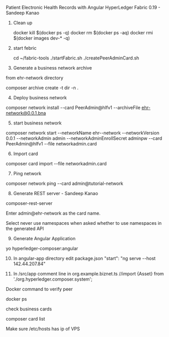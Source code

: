 
Patient Electronic Health Records with Angular
HyperLedger Fabric 0.19 - Sandeep Kanao
1. Clean up

    docker kill $(docker ps -q)
    docker rm $(docker ps -aq)
    docker rmi $(docker images dev-* -q)

2. start febric

    cd ~/fabric-tools
    ./startFabric.sh
    ./createPeerAdminCard.sh

3. Generate a business network archive 

from ehr-network directory

composer archive create -t dir -n .

4. Deploy business network
  
composer network install --card PeerAdmin@hlfv1 --archiveFile ehr-network@0.0.1.bna

5. start business network

composer network start --networkName ehr--network --networkVersion 0.0.1 --networkAdmin admin --networkAdminEnrollSecret adminpw --card PeerAdmin@hlfv1 --file networkadmin.card

6. Import card

composer card import --file networkadmin.card

7. Ping network

composer network ping --card admin@tutorial-network

8. Generate REST server - Sandeep Kanao

composer-rest-server

Enter admin@ehr-network as the card name.

Select never use namespaces when asked whether to use namespaces in the generated API

9. Generate Angular Application

yo hyperledger-composer:angular

10. In angular-app directory
edit package.json 
"start": "ng serve --host 142.44.207.84"

11. In /src/app
comment line  in org.example.biznet.ts
//import {Asset} from './org.hyperledger.composer.system';

Docker command to verify peer

docker ps

check business cards

composer card list

Make sure /etc/hosts has ip of VPS

